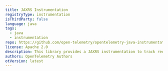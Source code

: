 ```yaml
---
title: JAXRS Instrumentation
registryType: instrumentation
isThirdParty: false
language: java
tags:
  - java
  - instrumentation
repo: https://github.com/open-telemetry/opentelemetry-java-instrumentation/tree/main/instrumentation/jaxrs
license: Apache 2.0
description: This library provides a JAXRS instrumentation to track requests through OpenTelemetry.
authors: OpenTelemetry Authors
otVersion: latest
---
```

